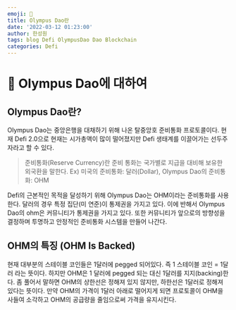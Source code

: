 ```yaml
---
emoji: 🧢
title: Olympus Dao란
date: '2022-03-12 01:23:00'
author: 한성원
tags: blog Defi OlympusDao Dao Blockchain
categories: Defi
---
```



# 👋 Olympus Dao에 대하여

## Olympus Dao란?
Olympus Dao는 중앙은행을 대채하기 위해 나온 탈중앙호 준비통화 프로토콜이다. 현재 Defi 2.0으로 현재는 시가총액이 많이 떨어졌지만 Defi 생태계를 이끌어가는 선두주자라고 할 수 있다.

> 준비통화(Reserve Currency)란 준비 통화는 국가별로 지급을 대비해 보유한 외국환을 말한다.
> Ex) 미국의 준비통화: 달러(Dollar), Olympus Dao의 준비통화: OHM

Defi의 근본적인 목적을 달성하기 위해 Olympus Dao는 OHM이라는 준비통화를 사용한다. 달러의 경우 특정 집단(미 연준)이 통제권을 가지고 있다. 이에 반해서 Olympus Dao의 ohm은 커뮤니티가 통제권을 가지고 있다. 또한 커뮤니티가 앞으로의 방향성을 결정하며 투명하고 안정적인 준비통화 시스템을 만들어 나간다. 

## OHM의 특징 (OHM Is Backed)
현재 대부분의 스테이블 코인들은 1달러에 pegged 되어있다. 즉 1 스테이블 코인 = 1달러 라는 뜻이다. 하지만 OHM은 1 달러에 pegged 되는 대신 1달러를 지지(backing)한다. 좀 풀어서 말하면 OHM의 상한선은 정해져 있지 않지만, 하한선은 1달러로 정해져 있다는 뜻이다. 만약 OHM의 가격이 1달러 아래로 떨어지게 되면 프로토콜이 OHM을 사들여 소각하고 OHM의 공급량을 줄임으로써 가격을 유지시킨다.


```toc

```
